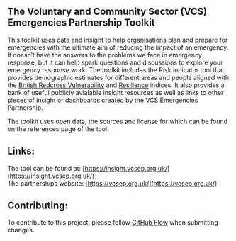 ## The Voluntary and Community Sector (VCS) Emergencies Partnership Toolkit 

This toolkit uses data and insight to help organisations plan and prepare for emergencies with the ultimate aim of reducing the impact of an emergency. It doesn’t have the answers to the problems we face in emergency response, but it can help spark questions and discussions to explore your emergency response work. The toolkit includes the Risk indicator tool that provides demographic estimates for different areas and people aligned with the [British Redcross Vulnerability](https://github.com/britishredcrosssociety/covid-19-vulnerability) and [Resilience](https://github.com/britishredcrosssociety/resilience-index) indices. It also provides a bank of useful publicly avialable insight resources as well as links to other pieces of insight or dashboards created by the VCS Emergencies Partnership. 

The toolkit uses open data, the sources and license for which can be found on the references page of the tool.


## Links:

The tool can be found at: [https://insight.vcsep.org.uk/](https://insight.vcsep.org.uk/) \
The partnerships website: [https://vcsep.org.uk/](https://vcsep.org.uk/)


## Contributing: 

To contribute to this project, please follow [GitHub Flow](https://githubflow.github.io/) when submitting changes.

